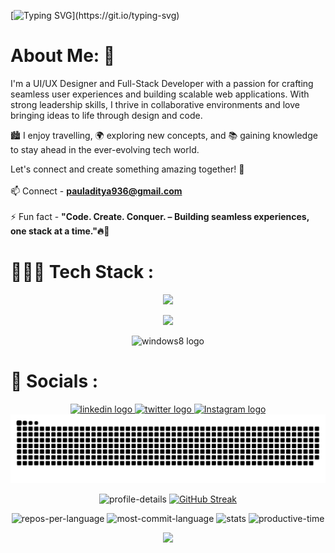 [![Typing SVG](https://readme-typing-svg.demolab.com?font=Aonymous&pause=1000&color=0FA9A0&width=435&height=60&lines=Hey%2C+It's+Aditya+here;Nice+to+meet+you!)](https://git.io/typing-svg)

#  About Me: 🌻
I'm a UI/UX Designer and Full-Stack Developer with a passion for crafting seamless user experiences and building scalable web applications. With strong leadership skills, I thrive in collaborative environments and love bringing ideas to life through design and code.

🏙️ I enjoy travelling, 🌍 exploring new concepts, and 📚 gaining knowledge to stay ahead in the ever-evolving tech world.

Let's connect and create something amazing together! 🚀
<br><br>📫 Connect - **pauladitya936@gmail.com**<br><br> ⚡ Fun fact - **"Code. Create. Conquer. – Building seamless experiences, one stack at a time."🔥🚀**

# 🧑🏻‍💻 Tech Stack :
<p align="center">
  <a href="https://skillicons.dev">
    <img src="https://skillicons.dev/icons?i=c,html,css,java,tailwindcss,reactjs,nodejs,&theme=dark" />
  </a>
</p>

<p align="center">
  <a href="https://skillicons.dev">
    <img src="https://skillicons.dev/icons?i=vscode,github,figma,git,typescript,javascript,php&theme=dark" />
  </a>
</p>
<div align="center">
<img src="https://cdn.jsdelivr.net/gh/devicons/devicon/icons/windows8/windows8-original.svg" height="50" width="60" alt="windows8 logo"/>
</div>






<h1 align="left"> 📱 Socials : </h1>

<div align="center">
  <a href="https://www.linkedin.com/in/iamadityapaul/">
    <img src="https://img.shields.io/static/v1?message=LinkedIn&logo=linkedin&label=&color=73C7C7&logoColor=white&labelColor=&style=for-the-badge" height="40" alt="linkedin logo"/>
      </a>

  <a href="https://x.com/AdityaPaul59313">
    <img src="https://img.shields.io/static/v1?message=Twitter&logo=twitter&label=&color=71BBB2&logoColor=white&labelColor=&style=for-the-badge" height="40" alt="twitter logo"  />
  </a>
  
  <a href="https://www.instagram.com/iadityapaul/">
    <img src="https://img.shields.io/static/v1?message=Instagram&logo=Instagram&label=&color=A6F1E0&logoColor=white&labelColor=&style=for-the-badge" height="40" alt="Instagram logo"/>
  </a>
  

  

  
  </div>








<picture>
  <source
    media="(prefers-color-scheme: dark)"
    srcset="https://raw.githubusercontent.com/platane/snk/output/github-contribution-grid-snake-dark.svg"
  />
  <source
    media="(prefers-color-scheme: dark)"
    srcset="https://raw.githubusercontent.com/platane/snk/output/github-contribution-grid-snake.svg"
  />
  <img
    alt="github contribution grid snake animation"
    src="https://raw.githubusercontent.com/platane/snk/output/github-contribution-grid-snake.svg"
  />
</picture>

<div align="center">

![profile-details](http://github-profile-summary-cards.vercel.app/api/cards/profile-details?username=Aditya-Paul-2003&theme=react)
[![GitHub Streak](https://streak-stats.demolab.com?user=Aditya-Paul-2003&theme=iceberg)](https://git.io/streak-stats)


![repos-per-language](http://github-profile-summary-cards.vercel.app/api/cards/repos-per-language?username=Aditya-Paul-2003&theme=react)
![most-commit-language](http://github-profile-summary-cards.vercel.app/api/cards/most-commit-language?username=Aditya-Paul-2003&theme=react)
![stats](http://github-profile-summary-cards.vercel.app/api/cards/stats?username=Aditya-Paul-2003&theme=react)
![productive-time](http://github-profile-summary-cards.vercel.app/api/cards/productive-time?username=Aditya-Paul-2003&theme=react&utcOffset=8)

![](https://github-profile-trophy.vercel.app/?username=Aditya-Paul-2003&theme=algolia&no-frame=true&no-bg=false&margin-w=4)

</div>
